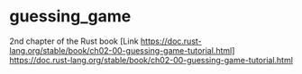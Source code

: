 # guessing_game
2nd chapter of the Rust book 
[Link https://doc.rust-lang.org/stable/book/ch02-00-guessing-game-tutorial.html] https://doc.rust-lang.org/stable/book/ch02-00-guessing-game-tutorial.html
